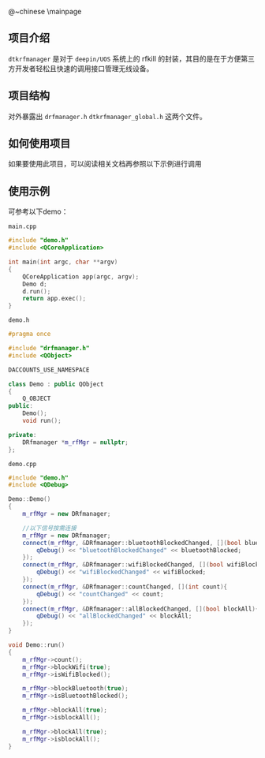 @~chinese
\mainpage

## 项目介绍

`dtkrfmanager` 是对于 `deepin/UOS` 系统上的 rfkill 的封装，其目的是在于方便第三方开发者轻松且快速的调用接口管理无线设备。

## 项目结构

对外暴露出 `drfmanager.h` `dtkrfmanager_global.h` 这两个文件。

## 如何使用项目

如果要使用此项目，可以阅读相关文档再参照以下示例进行调用

## 使用示例

可参考以下demo：

`main.cpp`

```cpp
#include "demo.h"
#include <QCoreApplication>

int main(int argc, char **argv)
{
    QCoreApplication app(argc, argv);
    Demo d;
    d.run();
    return app.exec();
}
```

`demo.h`

```cpp
#pragma once

#include "drfmanager.h"
#include <QObject>

DACCOUNTS_USE_NAMESPACE

class Demo : public QObject
{
    Q_OBJECT
public:
    Demo();
    void run();

private:
    DRfmanager *m_rfMgr = nullptr;
};
```

`demo.cpp`

```cpp
#include "demo.h"
#include <QDebug>

Demo::Demo()
{
    m_rfMgr = new DRfmanager;

    //以下信号按需连接
    m_rfMgr = new DRfmanager;
    connect(m_rfMgr, &DRfmanager::bluetoothBlockedChanged, [](bool bluetoothBlocked){
        qDebug() << "bluetoothBlockedChanged" << bluetoothBlocked;
    });
    connect(m_rfMgr, &DRfmanager::wifiBlockedChanged, [](bool wifiBlocked){
        qDebug() << "wifiBlockedChanged" << wifiBlocked;
    });
    connect(m_rfMgr, &DRfmanager::countChanged, [](int count){
        qDebug() << "countChanged" << count;
    });
    connect(m_rfMgr, &DRfmanager::allBlockedChanged, [](bool blockAll){
        qDebug() << "allBlockedChanged" << blockAll;
    });
}

void Demo::run()
{
    m_rfMgr->count();
    m_rfMgr->blockWifi(true);
    m_rfMgr->isWifiBlocked();

    m_rfMgr->blockBluetooth(true);
    m_rfMgr->isBluetoothBlocked();

    m_rfMgr->blockAll(true);
    m_rfMgr->isblockAll();

    m_rfMgr->blockAll(true);
    m_rfMgr->isblockAll();
}
```
